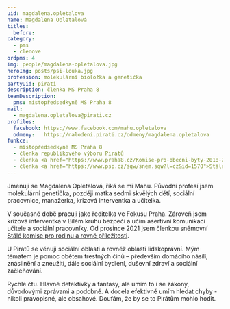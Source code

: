 ```yaml
---
uid: magdalena.opletalova
name: Magdalena Opletalová
titles:
  before:
category:
  - pms
  - clenove
ordpms: 4
img: people/magdalena-opletalova.jpg
heroImg: posts/psi-louka.jpg
profession: molekulární bioložka a genetička
partyUid: pirati
description: členka MS Praha 8
teamDescription:
  pms: místopředsedkyně MS Praha 8
mail:
  - magdalena.opletalova@pirati.cz
profiles:
  facebook: https://www.facebook.com/mahu.opletalova
  odmeny:   https://nalodeni.pirati.cz/odmeny/magdalena.opletalova
funkce:
  - místopředsedkyně MS Praha 8
  - členka republikového výboru Pirátů
  - členka <a href="https://www.praha8.cz/Komise-pro-obecni-byty-2018-2022.html">Komise pro obecní byty</a>
  - členka <a href="https://www.psp.cz/sqw/snem.sqw?l=cz&id=1570">Stálé komise pro rodinu a rovné příležitosti]</a>
---
```

Jmenuji se Magdalena Opletalová, říká se mi Mahu. Původní profesí jsem molekulární genetička, později matka sedmi skvělých dětí, sociální pracovnice, manažerka, krizová interventka a učitelka. 

V současné době pracuji jako ředitelka ve Fokusu Praha. Zároveň jsem krizová interventka v Bílém kruhu bezpečí a učím asertivní komunikaci učitele a sociální pracovníky. Od prosince 2021 jsem členkou sněmovní [Stálé komise pro rodinu a rovné příležitosti](https://www.psp.cz/sqw/snem.sqw?l=cz&id=1570).

U Pirátů se věnuji sociální oblasti a rovněž oblasti lidskoprávní. Mým tématem je pomoc obětem trestných činů – především domácího násilí, znásilnění a zneužití, dále sociální bydlení, duševní zdraví a sociální začleňování.

Rychle čtu. Hlavně detektivky a fantasy, ale umím to i se zákony, důvodovými zprávami a podobně. A docela efektivně umím hledat chyby - nikoli pravopisné, ale obsahové. Doufám, že by se to Pirátům mohlo hodit.
